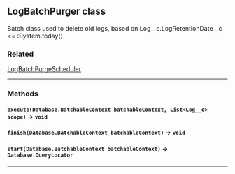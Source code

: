 ## LogBatchPurger class

Batch class used to delete old logs, based on Log__c.LogRetentionDate__c <= :System.today()

### Related

[LogBatchPurgeScheduler](/log-management/LogBatchPurgeScheduler.md)

---
### Methods
#### `execute(Database.BatchableContext batchableContext, List<Log__c> scope)` → `void`
#### `finish(Database.BatchableContext batchableContext)` → `void`
#### `start(Database.BatchableContext batchableContext)` → `Database.QueryLocator`
---
